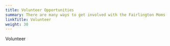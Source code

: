 ```yaml
---
title: Volunteer Opportunities
summary: There are many ways to get involved with the Fairlington Moms' Club.
linkTitle: Volunteer
weight: 30
---
```


Volunteer